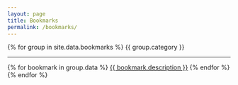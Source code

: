 ```yaml
---
layout: page
title: Bookmarks
permalink: /bookmarks/
---
```


<div style="word-break:break-all;">
{% for group in site.data.bookmarks %}
    {{ group.category }}
    <hr>
    {% for bookmark in group.data %}
    <a href="{{ bookmark.link }}" target="_blank">{{ bookmark.description }}</a>
    {% endfor %}
    <br>
{% endfor %}
</div>
